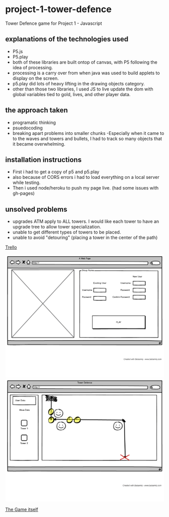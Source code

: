 # project-1-tower-defence
Tower Defence game for Project 1 - Javascript

## explanations of the technologies used
- P5.js
- P5.play
- both of these libraries are built ontop of canvas, with P5 following the idea of processing.
- processing is a carry over from when java was used to build applets to display on the screen.
- p5.play did lots of heavy lifting in the drawing objects category.
- other than those two libraries, I used JS to live update the dom with global variables tied to gold, lives, and other player data.

## the approach taken
- programatic thinking
- psuedocoding
- breaking apart problems into smaller chunks
	-Especially when it came to to the waves and towers and bullets, I had to track so many objects that it became overwhelming.

## installation instructions
- First i had to get a copy of p5 and p5.play
- also because of CORS errors i had to load everything on a local server while testing.
- Then i used node/heroku to push my page live. (had some issues with gh-pages)

## unsolved problems
- upgrades ATM apply to ALL towers. I would like each tower to have an upgrade tree to allow tower specialization.
- unable to get different types of towers to be placed. 
- unable to avoid "detouring" (placing a tower in the center of the path)


[Trello](https://trello.com/b/IFHNHQ3u/project-1-wdi-tower-defence)

![WireFrame](wireframe/wireframe-2.png)
![WireFrame2](wireframe/wireframe-1.png)


[The Game itself](https://tower-defence.herokuapp.com/index.html)
